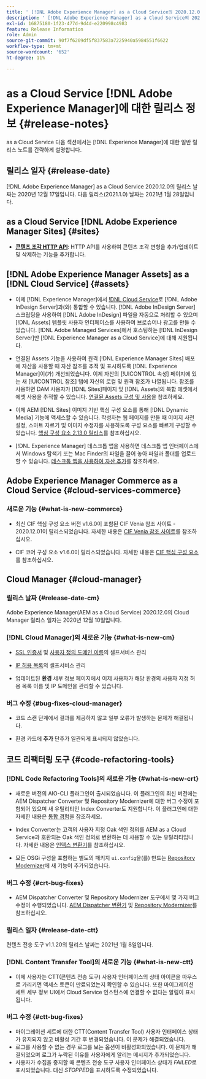 ```yaml
---
title: ' [!DNL Adobe Experience Manager] as a Cloud Service의 2020.12.0 릴리스 정보입니다.'
description: ' [!DNL Adobe Experience Manager] as a Cloud Service의 2020.12.0 릴리스 정보입니다.'
exl-id: 16875180-1f23-477d-9d4d-e220998c4983
feature: Release Information
role: Admin
source-git-commit: 90f7f6209df5f837583a7225940a5984551f6622
workflow-type: tm+mt
source-wordcount: '652'
ht-degree: 11%

---
```


# as a Cloud Service [!DNL Adobe Experience Manager]에 대한 릴리스 정보 {#release-notes}

as a Cloud Service 다음 섹션에서는 [!DNL Experience Manager]에 대한 일반 릴리스 노트를 간략하게 설명합니다.

## 릴리스 일자 {#release-date}

[!DNL Adobe Experience Manager] as a Cloud Service 2020.12.0의 릴리스 날짜는 2020년 12월 17일입니다.
다음 릴리스(2021.1.0) 날짜는 2021년 1월 28일입니다.

## as a Cloud Service [!DNL Adobe Experience Manager Sites] {#sites}

* **[콘텐츠 조각 HTTP API](/help/assets/content-fragments/assets-api-content-fragments.md)**: HTTP API를 사용하여 콘텐츠 조각 변형을 추가/업데이트 및 삭제하는 기능을 추가합니다.

## [!DNL Adobe Experience Manager Assets] as a [!DNL Cloud Service] {#assets}

* 이제 [!DNL Experience Manager]에서 [!DNL Cloud Service](으)로 [!DNL Adobe InDesign Server]과(와) 통합할 수 있습니다. [!DNL Adobe InDesign Server] 스크립팅을 사용하여 [!DNL Adobe InDesign] 파일을 자동으로 처리할 수 있으며 [!DNL Assets] 템플릿 사용자 인터페이스를 사용하여 브로슈어나 광고를 만들 수 있습니다. [!DNL Adobe Managed Services]에서 호스팅하는 [!DNL InDesign Server]만 [!DNL Experience Manager as a Cloud Service]에 대해 지원됩니다. <!-- TBD: Add link to article. -->

* 연결된 Assets 기능을 사용하여 원격 [!DNL Experience Manager Sites] 배포에 자산을 사용할 때 자산 참조를 추적 및 표시하도록 [!DNL Experience Manager]이(가) 개선되었습니다. 이제 자산의 [!UICONTROL 속성] 페이지에 있는 새 [!UICONTROL 참조] 탭에 자산의 로컬 및 원격 참조가 나열됩니다. 참조를 사용하면 DAM 사용자가 [!DNL Sites]페이지 및 [!DNL Assets]의 복합 에셋에서 에셋 사용을 추적할 수 있습니다. [연결된 Assets 구성 및 사용](/help/assets/use-assets-across-connected-assets-instances.md)을 참조하세요.

* 이제 AEM [!DNL Sites] 이미지 기반 핵심 구성 요소를 통해 [!DNL Dynamic Media] 기능에 액세스할 수 있습니다. 작성자는 웹 페이지를 만들 때 이미지 사전 설정, 스마트 자르기 및 이미지 수정자를 사용하도록 구성 요소를 빠르게 구성할 수 있습니다. [핵심 구성 요소 2.13.0 릴리스](https://github.com/adobe/aem-core-wcm-components/releases/tag/core.wcm.components.reactor-2.13.0)를 참조하십시오.

* [!DNL Experience Manager] 데스크톱 앱을 사용하면 데스크톱 앱 인터페이스에서 Windows 탐색기 또는 Mac Finder의 파일을 끌어 놓아 파일과 폴더를 업로드할 수 있습니다. [데스크톱 앱을 사용하여 자산 추가](https://experienceleague.adobe.com/docs/experience-manager-desktop-app/using/using.html#upload-and-add-new-assets-to-aem)를 참조하세요.

## Adobe Experience Manager Commerce as a Cloud Service {#cloud-services-commerce}

### 새로운 기능 {#what-is-new-commerce}

* 최신 CIF 핵심 구성 요소 버전 v1.6.0이 포함된 CIF Venia 참조 사이트 - 2020.12.01이 릴리스되었습니다. 자세한 내용은 [CIF Venia 참조 사이트](https://github.com/adobe/aem-cif-guides-venia/releases/tag/venia-2020.12.01)를 참조하십시오.

* CIF 코어 구성 요소 v1.6.0이 릴리스되었습니다. 자세한 내용은 [CIF 핵심 구성 요소](https://github.com/adobe/aem-core-cif-components/releases/tag/core-cif-components-reactor-1.6.0)를 참조하십시오.

## Cloud Manager {#cloud-manager}

### 릴리스 날짜 {#release-date-cm}

Adobe Experience Manager(AEM as a Cloud Service) 2020.12.0의 Cloud Manager 릴리스 일자는 2020년 12월 10일입니다.

### [!DNL Cloud Manager]의 새로운 기능 {#what-is-new-cm}

* [SSL 인증서](/help/implementing/cloud-manager/managing-ssl-certifications/introduction.md) 및 [사용자 정의 도메인 이름](/help/implementing/cloud-manager/custom-domain-names/introduction.md)의 셀프서비스 관리

* [IP 허용 목록](/help/implementing/cloud-manager/ip-allow-lists/introduction.md)의 셀프서비스 관리

* 업데이트된 **환경** 세부 정보 페이지에서 이제 사용자가 해당 환경의 사용자 지정 허용 목록 이름 및 IP 도메인을 관리할 수 있습니다.

### 버그 수정 {#bug-fixes-cloud-manager}

* 코드 스캔 단계에서 결과를 제공하지 않고 일부 오류가 발생하는 문제가 해결됩니다.

* 환경 카드에 **추가** 단추가 일관되게 표시되지 않았습니다.

## 코드 리팩터링 도구 {#code-refactoring-tools}

### [!DNL Code Refactoring Tools]의 새로운 기능 {#what-is-new-crt}

* 새로운 버전의 AIO-CLI 플러그인이 출시되었습니다. 이 플러그인의 최신 버전에는 AEM Dispatcher Converter 및 Repository Modernizer에 대한 버그 수정이 포함되어 있으며 새 유틸리티인 Index Converter도 지원합니다. 이 플러그인에 대한 자세한 내용은 [통합 경험](https://experienceleague.adobe.com/docs/experience-manager-cloud-service/content/migration-journey/refactoring-tools/unified-experience.html#benefits)을 참조하세요.

* Index Converter는 고객의 사용자 지정 Oak 색인 정의를 AEM as a Cloud Service과 호환되는 Oak 색인 정의로 변환하는 데 사용할 수 있는 유틸리티입니다. 자세한 내용은 [인덱스 변환기](https://github.com/adobe/aem-cloud-service-source-migration/tree/master/packages/index-converter)를 참조하십시오.

* 모든 OSGi 구성을 포함하는 별도의 패키지 `ui.config`을(를) 만드는 [Repository Modernizer](https://github.com/adobe/aem-cloud-service-source-migration/tree/master/packages/repository-modernizer)에 새 기능이 추가되었습니다.

### 버그 수정 {#crt-bug-fixes}

* AEM Dispatcher Converter 및 Repository Modernizer 도구에서 몇 가지 버그 수정이 수행되었습니다. [AEM Dispatcher 변환기](https://github.com/adobe/aem-cloud-service-source-migration/tree/master/packages/dispatcher-converter) 및 [Repository Modernizer](https://github.com/adobe/aem-cloud-service-source-migration/tree/master/packages/repository-modernizer)를 참조하십시오.

### 릴리스 일자 {#release-date-ctt}

컨텐츠 전송 도구 v1.1.20의 릴리스 날짜는 2021년 1월 8일입니다.

### [!DNL Content Transfer Tool]의 새로운 기능 {#what-is-new-ctt}

* 이제 사용자는 CTT(콘텐츠 전송 도구) 사용자 인터페이스의 상태 아이콘을 마우스로 가리키면 액세스 토큰이 만료되었는지 확인할 수 있습니다. 또한 마이그레이션 세트 세부 정보 UI에서 Cloud Service 인스턴스에 연결할 수 없다는 알림이 표시됩니다.

### 버그 수정 {#ctt-bug-fixes}

* 마이그레이션 세트에 대한 CTT(Content Transfer Tool) 사용자 인터페이스 상태가 유지되지 않고 비활성 기간 후 변경되었습니다. 이 문제가 해결되었습니다.
* 로그를 사용할 수 없는 경우 로그를 보는 옵션이 비활성화되었습니다. 이 문제가 해결되었으며 로그가 누락된 이유를 사용자에게 알리는 메시지가 추가되었습니다.
* 사용자가 수집을 중지할 때 콘텐츠 전송 도구 사용자 인터페이스 상태가 *FAILED*&#x200B;로 표시되었습니다. 대신 *STOPPED*&#x200B;을 표시하도록 수정되었습니다.
